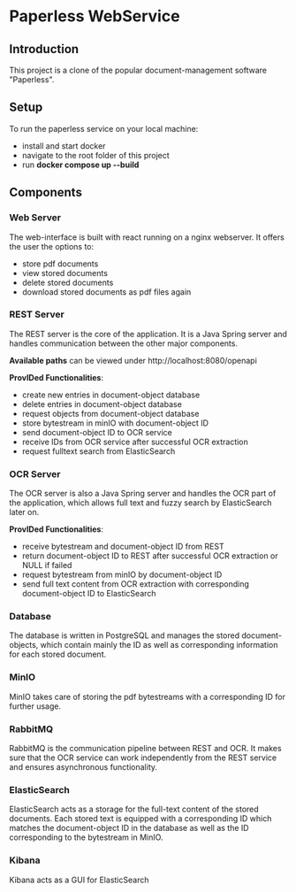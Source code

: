# Paperless WebService

## Introduction
This project is a clone of the popular document-management software "Paperless".

## Setup
To run the paperless service on your local machine:
- install and start docker
- navigate to the root folder of this project
- run **docker compose up --build**

## Components
### Web Server
The web-interface is built with react running on a nginx webserver. It offers the user the options to:
- store pdf documents
- view stored documents
- delete stored documents
- download stored documents as pdf files again

### REST Server
The REST server is the core of the application. It is a Java Spring server and handles communication between the other major components. 

**Available paths** can be viewed under http://localhost:8080/openapi

**ProvIDed Functionalities**:
- create new entries in document-object database
- delete entries in document-object database
- request objects from document-object database
- store bytestream in minIO with document-object ID
- send document-object ID to OCR service
- receive IDs from OCR service after successful OCR extraction
- request fulltext search from ElasticSearch

### OCR Server
The OCR server is also a Java Spring server and handles the OCR part of the application, which allows full text and fuzzy search by ElasticSearch later on.

**ProvIDed Functionalities**:
- receive bytestream and document-object ID from REST
- return document-object ID to REST after successful OCR extraction or NULL if failed
- request bytestream from minIO by document-object ID
- send full text content from OCR extraction with corresponding document-object ID to ElasticSearch

### Database
The database is written in PostgreSQL and manages the stored document-objects, which contain mainly the ID as well as corresponding information for each stored document.

### MinIO
MinIO takes care of storing the pdf bytestreams with a corresponding ID for further usage.

### RabbitMQ
RabbitMQ is the communication pipeline between REST and OCR. It makes sure that the OCR service can work independently from the REST service and ensures asynchronous functionality.

### ElasticSearch
ElasticSearch acts as a storage for the full-text content of the stored documents. Each stored text is equipped with a corresponding ID which matches the document-object ID in the database as well as the ID corresponding to the bytestream in MinIO.

### Kibana
Kibana acts as a GUI for ElasticSearch